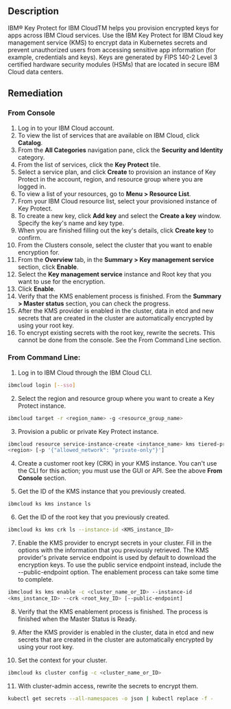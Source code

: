 ## Description

IBM® Key Protect for IBM CloudTM helps you provision encrypted keys for apps across IBM
Cloud services. Use the IBM Key Protect for IBM Cloud key management service (KMS) to
encrypt data in Kubernetes secrets and prevent unauthorized users from accessing
sensitive app information (for example, credentials and keys). Keys are generated by FIPS
140-2 Level 3 certified hardware security modules (HSMs) that are located in secure IBM
Cloud data centers.

## Remediation

### From Console

1. Log in to your IBM Cloud account.
2. To view the list of services that are available on IBM Cloud, click **Catalog**.
3. From the **All Categories** navigation pane, click the **Security and Identity** category.
4. From the list of services, click the **Key Protect** tile.
5. Select a service plan, and click **Create** to provision an instance of Key Protect in the
account, region, and resource group where you are logged in.
6. To view a list of your resources, go to **Menu > Resource List**.
7. From your IBM Cloud resource list, select your provisioned instance of Key Protect.
8. To create a new key, click **Add key** and select the **Create a key** window. Specify the
key's name and key type.
9. When you are finished filling out the key's details, click **Create key** to confirm.
10. From the Clusters console, select the cluster that you want to enable encryption for.
11. From the **Overview** tab, in the **Summary > Key management service** section, click
**Enable**.
12. Select the **Key management service** instance and Root key that you want to use
for the encryption.
13. Click **Enable**.
14. Verify that the KMS enablement process is finished. From the **Summary > Master
status** section, you can check the progress.
15. After the KMS provider is enabled in the cluster, data in etcd and new secrets that
are created in the cluster are automatically encrypted by using your root key.
16. To encrypt existing secrets with the root key, rewrite the secrets. This cannot be
done from the console. See the From Command Line section.

### From Command Line:

1. Log in to IBM Cloud through the IBM Cloud CLI.

```bash
ibmcloud login [--sso]
```
2. Select the region and resource group where you want to create a Key Protect
instance.

```bash
ibmcloud target -r <region_name> -g <resource_group_name>
```

3. Provision a public or private Key Protect instance.

```bash
ibmcloud resource service-instance-create <instance_name> kms tiered-pricing
<region> [-p '{"allowed_network": "private-only"}']
```

4. Create a customer root key (CRK) in your KMS instance. You can't use the CLI for
this action; you must use the GUI or API. See the above **From Console** section.

5. Get the ID of the KMS instance that you previously created.

```bash
ibmcloud ks kms instance ls
```

6. Get the ID of the root key that you previously created.

```bash
ibmcloud ks kms crk ls --instance-id <KMS_instance_ID>
```

7. Enable the KMS provider to encrypt secrets in your cluster. Fill in the options with
the information that you previously retrieved. The KMS provider's private service
endpoint is used by default to download the encryption keys. To use the public
service endpoint instead, include the --public-endpoint option. The enablement
process can take some time to complete.

```bash
ibmcloud ks kms enable -c <cluster_name_or_ID> --instance-id
<kms_instance_ID> --crk <root_key_ID> [--public-endpoint]
```

8. Verify that the KMS enablement process is finished. The process is finished when
the Master Status is Ready.

9. After the KMS provider is enabled in the cluster, data in etcd and new secrets that
are created in the cluster are automatically encrypted by using your root key.

10. Set the context for your cluster.

```bash
ibmcloud ks cluster config -c <cluster_name_or_ID>
```

11. With cluster-admin access, rewrite the secrets to encrypt them.

```bash
kubectl get secrets --all-namespaces -o json | kubectl replace -f -
```